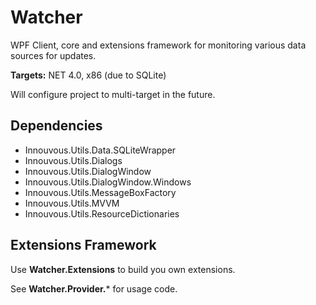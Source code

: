 # Watcher #
WPF Client, core and extensions framework for monitoring various data sources for updates.

**Targets:** NET 4.0, x86 (due to SQLite)

Will configure project to multi-target in the future.

## Dependencies ##

- Innouvous.Utils.Data.SQLiteWrapper
- Innouvous.Utils.Dialogs
- Innouvous.Utils.DialogWindow
- Innouvous.Utils.DialogWindow.Windows
- Innouvous.Utils.MessageBoxFactory
- Innouvous.Utils.MVVM
- Innouvous.Utils.ResourceDictionaries

## Extensions Framework ##
Use **Watcher.Extensions** to build you own extensions. 

See **Watcher.Provider.*** for usage code.